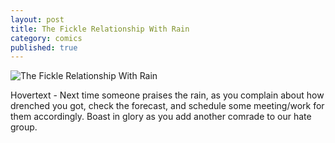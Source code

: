 ```yaml
---
layout: post
title: The Fickle Relationship With Rain
category: comics
published: true
---
```


![The Fickle Relationship With Rain](http://hetus.net/images/fickle-rain.jpg)  
  
  
Hovertext - Next time someone praises the rain, as you complain about how drenched you got, check the forecast, and schedule some meeting/work for them accordingly. Boast in glory as you add another comrade to our hate group.   
